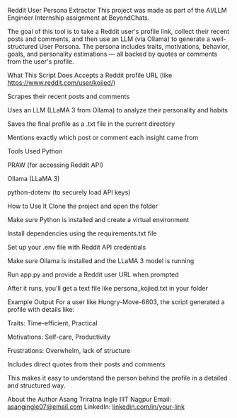 Reddit User Persona Extractor
This project was made as part of the AI/LLM Engineer Internship assignment at BeyondChats.

The goal of this tool is to take a Reddit user's profile link, collect their recent posts and comments, and then use an LLM (via Ollama) to generate a well-structured User Persona. The persona includes traits, motivations, behavior, goals, and personality estimations — all backed by quotes or comments from the user's profile.

What This Script Does
Accepts a Reddit profile URL (like https://www.reddit.com/user/kojied/)

Scrapes their recent posts and comments

Uses an LLM (LLaMA 3 from Ollama) to analyze their personality and habits

Saves the final profile as a .txt file in the current directory

Mentions exactly which post or comment each insight came from

Tools Used
Python

PRAW (for accessing Reddit API)

Ollama (LLaMA 3)

python-dotenv (to securely load API keys)

How to Use It
Clone the project and open the folder

Make sure Python is installed and create a virtual environment

Install dependencies using the requirements.txt file

Set up your .env file with Reddit API credentials

Make sure Ollama is installed and the LLaMA 3 model is running

Run app.py and provide a Reddit user URL when prompted

After it runs, you'll get a text file like persona_kojied.txt in your folder

Example Output
For a user like Hungry-Move-6603, the script generated a profile with details like:

Traits: Time-efficient, Practical

Motivations: Self-care, Productivity

Frustrations: Overwhelm, lack of structure

Includes direct quotes from their posts and comments

This makes it easy to understand the person behind the profile in a detailed and structured way.

About the Author
Asang Triratna Ingle
IIIT Nagpur
Email: asangingle07@email.com
LinkedIn: [linkedin.com/in/your-link](https://www.linkedin.com/in/asang-ingle-50799a258)
